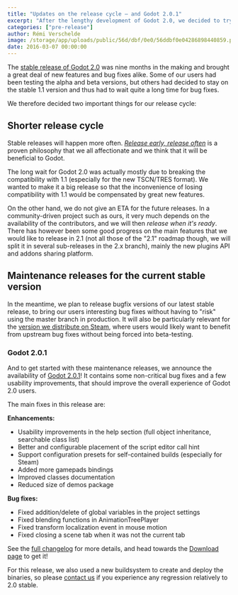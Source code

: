 ```yaml
---
title: "Updates on the release cycle – and Godot 2.0.1"
excerpt: "After the lengthy development of Godot 2.0, we decided to try to have a shorter release cycle (therefore with several releases in the 2.x branch instead of the massive 2.1 release planned up to now) and to provide maintenance releases for the current stable branch. As a start, Godot 2.0.1 is released with several usability enhancements and bug fixes."
categories: ["pre-release"]
author: Rémi Verschelde
image: /storage/app/uploads/public/56d/dbf/0e0/56ddbf0e04286898440859.png
date: 2016-03-07 00:00:00
---
```


The [stable release of Godot 2.0](/article/godot-engine-reaches-2-0-stable) was nine months in the making and brought a great deal of new features and bug fixes alike. Some of our users had been testing the alpha and beta versions, but others had decided to stay on the stable 1.1 version and thus had to wait quite a long time for bug fixes.

We therefore decided two important things for our release cycle:

## Shorter release cycle

Stable releases will happen more often. [*Release early, release often*](https://en.wikipedia.org/wiki/Release_early,_release_often) is a proven philosophy that we all affectionate and we think that it will be beneficial to Godot.

The long wait for Godot 2.0 was actually mostly due to breaking the compatibility with 1.1 (especially for the new TSCN/TRES format). We wanted to make it a big release so that the inconvenience of losing compatibility with 1.1 would be compensated by great new features.

On the other hand, we do not give an ETA for the future releases. In a community-driven project such as ours, it very much depends on the availability of the contributors, and we will then *release when it's ready*. There has however been some good progress on the main features that we would like to release in 2.1 (not all those of the "2.1" roadmap though, we will split it in several sub-releases in the 2.x branch), mainly the new plugins API and addons sharing platform.

## Maintenance releases for the current stable version

In the meantime, we plan to release bugfix versions of our latest stable release, to bring our users interesting bug fixes without having to "risk" using the master branch in production. It will also be particularly relevant for the [version we distribute on Steam](https://store.steampowered.com/app/404790), where users would likely want to benefit from upstream bug fixes without being forced into beta-testing.

### Godot 2.0.1

And to get started with these maintenance releases, we announce the availability of [Godot 2.0.1](/download)! It contains some non-critical bug fixes and a few usability improvements, that should improve the overall experience of Godot 2.0 users.

The main fixes in this release are:

**Enhancements:**

- Usability improvements in the help section (full object inheritance, searchable class list)
- Better and configurable placement of the script editor call hint
- Support configuration presets for self-contained builds (especially for Steam)
- Added more gamepads bindings
- Improved classes documentation
- Reduced size of demos package

**Bug fixes:**

- Fixed addition/delete of global variables in the project settings
- Fixed blending functions in AnimationTreePlayer
- Fixed transform localization event in mouse motion
- Fixed closing a scene tab when it was not the current tab

See the [full changelog](http://downloads.tuxfamily.org/godotengine/2.0.1/Godot_v2.0.1_stable_changelog.txt) for more details, and head towards the [Download page](/download) to get it!

For this release, we also used a new buildsystem to create and deploy the binaries, so please [contact us](/community) if you experience any regression relatively to 2.0 stable.
